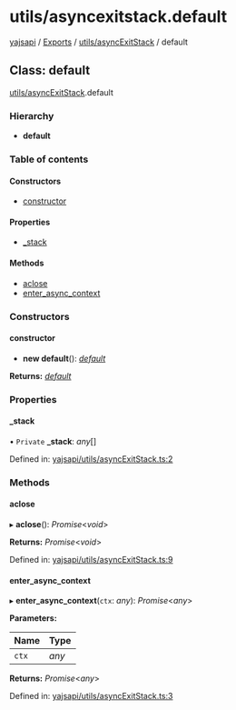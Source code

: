 # utils/asyncexitstack.default

[yajsapi](https://github.com/golemfactory/yagna-docs/tree/9699eb3e934dbc2c15063c37bc7a317a2c47fef4/yajsapi/README.md) / [Exports](https://github.com/golemfactory/yagna-docs/tree/9699eb3e934dbc2c15063c37bc7a317a2c47fef4/yajsapi/modules.md) / [utils/asyncExitStack](../yajsapi-2/utils_asyncexitstack.md) / default

## Class: default

[utils/asyncExitStack](../yajsapi-2/utils_asyncexitstack.md).default

### Hierarchy

* **default**

### Table of contents

#### Constructors

* [constructor](utils_asyncexitstack.default.md#constructor)

#### Properties

* [\_stack](utils_asyncexitstack.default.md#_stack)

#### Methods

* [aclose](utils_asyncexitstack.default.md#aclose)
* [enter\_async\_context](utils_asyncexitstack.default.md#enter_async_context)

### Constructors

#### constructor

+ **new default**\(\): [_default_](utils_asyncexitstack.default.md)

**Returns:** [_default_](utils_asyncexitstack.default.md)

### Properties

#### \_stack

• `Private` **\_stack**: _any_\[\]

Defined in: [yajsapi/utils/asyncExitStack.ts:2](https://github.com/golemfactory/yajsapi/blob/0a8d8c8/yajsapi/utils/asyncExitStack.ts#L2)

### Methods

#### aclose

▸ **aclose**\(\): _Promise_&lt;_void_&gt;

**Returns:** _Promise_&lt;_void_&gt;

Defined in: [yajsapi/utils/asyncExitStack.ts:9](https://github.com/golemfactory/yajsapi/blob/0a8d8c8/yajsapi/utils/asyncExitStack.ts#L9)

#### enter\_async\_context

▸ **enter\_async\_context**\(`ctx`: _any_\): _Promise_&lt;_any_&gt;

**Parameters:**

| Name | Type |
| :--- | :--- |
| `ctx` | _any_ |

**Returns:** _Promise_&lt;_any_&gt;

Defined in: [yajsapi/utils/asyncExitStack.ts:3](https://github.com/golemfactory/yajsapi/blob/0a8d8c8/yajsapi/utils/asyncExitStack.ts#L3)

